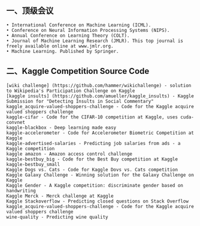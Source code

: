 ##  一、顶级会议
    • International Conference on Machine Learning (ICML).
    • Conference on Neural Information Processing Systems (NIPS).
    • Annual Conference on Learning Theory (COLT).
    • Journal of Machine Learning Research (JMLR). This top journal is freely available online at www.jmlr.org.
    • Machine Learning. Published by Springer.

##  二、Kaggle Competition Source Code
    [wiki challenge] (https://github.com/hammer/wikichallenge) - solution to Wikipedia's Participation Challenge on Kaggle
    [kaggle insults] (https://github.com/amueller/kaggle_insults) - Kaggle Submission for "Detecting Insults in Social Commentary"
    kaggle_acquire-valued-shoppers-challenge - Code for the Kaggle acquire valued shoppers challenge
    kaggle-cifar - Code for the CIFAR-10 competition at Kaggle, uses cuda-convnet
    kaggle-blackbox - Deep learning made easy
    kaggle-accelerometer - Code for Accelerometer Biometric Competition at Kaggle
    kaggle-advertised-salaries - Predicting job salaries from ads - a Kaggle competition
    kaggle amazon - Amazon access control challenge
    kaggle-bestbuy_big - Code for the Best Buy competition at Kaggle
    kaggle-bestbuy_small
    Kaggle Dogs vs. Cats - Code for Kaggle Dovs vs. Cats competition
    Kaggle Galaxy Challenge - Winning solution for the Galaxy Challenge on Kaggle
    Kaggle Gender - A Kaggle competition: discriminate gender based on handwriting
    Kaggle Merck - Merck challenge at Kaggle
    Kaggle Stackoverflow - Predicting closed questions on Stack Overflow
    kaggle_acquire-valued-shoppers-challenge - Code for the Kaggle acquire valued shoppers challenge
    wine-quality - Predicting wine quality
